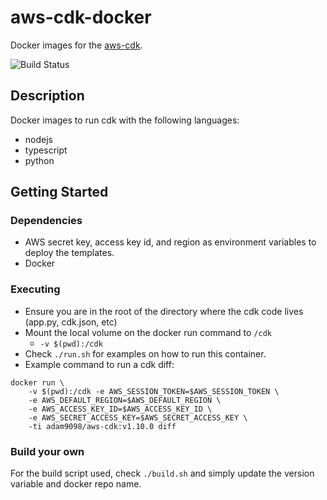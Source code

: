 # aws-cdk-docker

Docker images for the [aws-cdk](https://github.com/awslabs/aws-cdk). 

![Build Status](https://codebuild.us-west-1.amazonaws.com/badges?uuid=eyJlbmNyeXB0ZWREYXRhIjoiYTBSZlBlanJqQ0JvOWlzTmtEUVpDYVF6bWRJVUpleDVhalNEVUhCM2FFQWN4bHhJSytTSlY3MnNFdFNtMllISDgxVUxzRFhLU2tybU1lbWNMSmZ2YnRnPSIsIml2UGFyYW1ldGVyU3BlYyI6ImZkeGFXMUZaWUxlUlU2amEiLCJtYXRlcmlhbFNldFNlcmlhbCI6MX0%3D&branch=master)

## Description

Docker images to run cdk with the following languages:
- nodejs
- typescript
- python

## Getting Started

### Dependencies

* AWS secret key, access key id, and region as environment variables to deploy the templates.
* Docker

### Executing

* Ensure you are in the root of the directory where the cdk code lives (app.py, cdk.json, etc)
* Mount the local volume on the docker run command to `/cdk` 
  * `-v $(pwd):/cdk`
* Check `./run.sh` for examples on how to run this container.
* Example command to run a cdk diff:
```
docker run \
    -v $(pwd):/cdk -e AWS_SESSION_TOKEN=$AWS_SESSION_TOKEN \
    -e AWS_DEFAULT_REGION=$AWS_DEFAULT_REGION \
    -e AWS_ACCESS_KEY_ID=$AWS_ACCESS_KEY_ID \
    -e AWS_SECRET_ACCESS_KEY=$AWS_SECRET_ACCESS_KEY \
    -ti adam9098/aws-cdk:v1.10.0 diff
```

### Build your own

For the build script used, check `./build.sh` and simply update the version variable and docker repo name.
